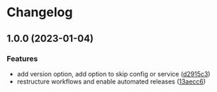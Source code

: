 # Changelog

## 1.0.0 (2023-01-04)


### Features

* add version option, add option to skip config or service ([d2915c3](https://github.com/rolehippie/containerd/commit/d2915c30106c7484be61b5d1b90b3410b417377d))
* restructure workflows and enable automated releases ([13aecc6](https://github.com/rolehippie/containerd/commit/13aecc63eb82ecfdd782b2a17d551233767c5b37))
